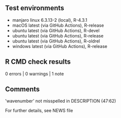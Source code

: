 ## Test environments

* manjaro linux 6.3.13-2 (local), R-4.3.1
* macOS latest (via GitHub Actions), R-release
* ubuntu latest (via GitHub Actions), R-devel
* ubuntu latest (via GitHub Actions), R-release
* ubuntu latest (via GitHub Actions), R-oldrel
* windows latest (via GitHub Actions), R-release


## R CMD check results

0 errors | 0 warnings | 1 note


## Comments

'wavenumber' not misspelled in DESCRIPTION (47:62)

For further details, see NEWS file
